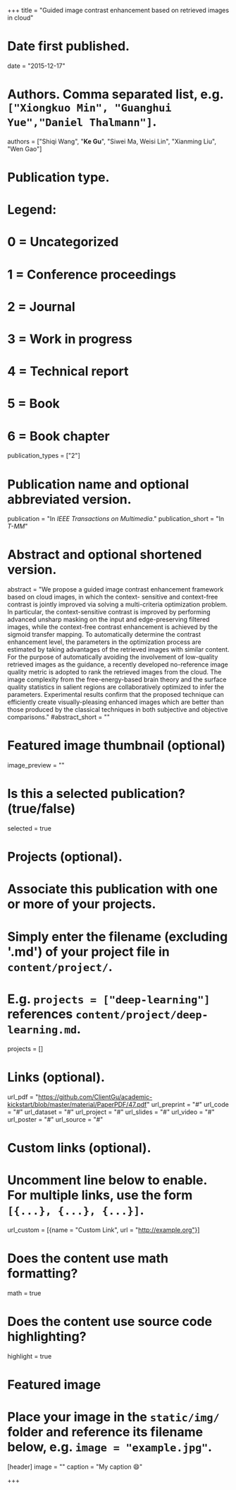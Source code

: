 +++
title = "Guided image contrast enhancement based on retrieved images in cloud"

# Date first published.
date = "2015-12-17"

# Authors. Comma separated list, e.g. `["Xiongkuo Min", "Guanghui Yue","Daniel Thalmann"]`.
authors = ["Shiqi Wang", "**Ke Gu**", "Siwei Ma, Weisi Lin", "Xianming Liu", "Wen Gao"]
# Publication type.
# Legend:
# 0 = Uncategorized
# 1 = Conference proceedings
# 2 = Journal
# 3 = Work in progress
# 4 = Technical report
# 5 = Book
# 6 = Book chapter
publication_types = ["2"]

# Publication name and optional abbreviated version.
publication = "In *IEEE Transactions on Multimedia*."
publication_short = "In *T-MM*"

# Abstract and optional shortened version.
abstract = "We propose a guided image contrast enhancement framework based on cloud images, in which the context- sensitive and context-free contrast is jointly improved via solving a multi-criteria optimization problem. In particular, the context-sensitive contrast is improved by performing advanced unsharp masking on the input and edge-preserving filtered images, while the context-free contrast enhancement is achieved by the sigmoid transfer mapping. To automatically determine the contrast enhancement level, the parameters in the optimization process are estimated by taking advantages of the retrieved images with similar content. For the purpose of automatically avoiding the involvement of low-quality retrieved images as the guidance, a recently developed no-reference image quality metric is adopted to rank the retrieved images from the cloud. The image complexity from the free-energy-based brain theory and the surface quality statistics in salient regions are collaboratively optimized to infer the parameters. Experimental results confirm that the proposed technique can efficiently create visually-pleasing enhanced images which are better than those produced by the classical techniques in both subjective and objective comparisons."
#abstract_short = ""

# Featured image thumbnail (optional)
image_preview = ""

# Is this a selected publication? (true/false)
selected = true

# Projects (optional).
#   Associate this publication with one or more of your projects.
#   Simply enter the filename (excluding '.md') of your project file in `content/project/`.
#   E.g. `projects = ["deep-learning"]` references `content/project/deep-learning.md`.
projects = []

# Links (optional).
url_pdf = "https://github.com/ClientGu/academic-kickstart/blob/master/material/PaperPDF/47.pdf"
url_preprint = "#"
url_code = "#"
url_dataset = "#"
url_project = "#"
url_slides = "#"
url_video = "#"
url_poster = "#"
url_source = "#"

# Custom links (optional).
#   Uncomment line below to enable. For multiple links, use the form `[{...}, {...}, {...}]`.
 url_custom = [{name = "Custom Link", url = "http://example.org"}]

# Does the content use math formatting?
math = true

# Does the content use source code highlighting?
highlight = true

# Featured image
# Place your image in the `static/img/` folder and reference its filename below, e.g. `image = "example.jpg"`.
[header]
image = ""
caption = "My caption 😄"

+++
